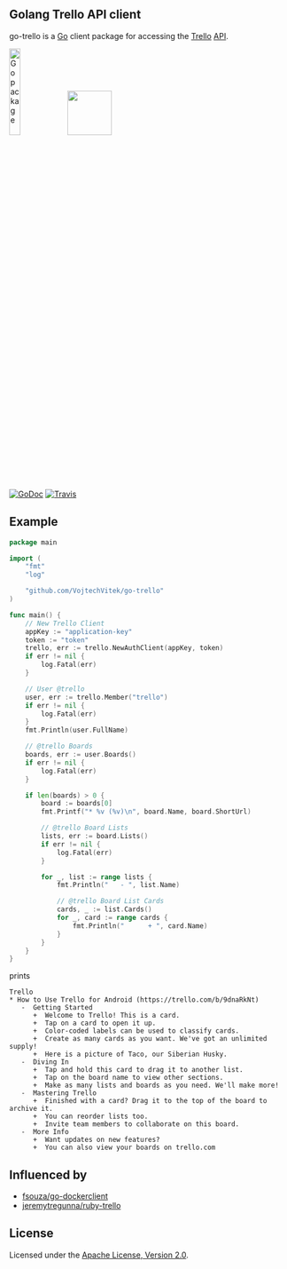 Golang Trello API client
------------------------
go-trello is a [Go](http://golang.org/) client package for accessing the [Trello](http://www.trello.com/) [API](http://trello.com/api).

<a href="http://golang.org"><img alt="Go package" src="https://golang.org/doc/gopher/pencil/gopherhat.jpg" width="20%" /></a>
<a href="http://trello.com"><img src="https://d2k1ftgv7pobq7.cloudfront.net/meta/p/res/images/c13d1cd96a2cff30f0460a5e1860c5ea/header-logo-blue.svg" style="height: 80px; margin-bottom: 2em;"></a>

[![GoDoc](https://godoc.org/github.com/VojtechVitek/go-trello?status.png)](https://godoc.org/github.com/VojtechVitek/go-trello)
[![Travis](https://travis-ci.org/VojtechVitek/go-trello.svg?branch=master)](https://travis-ci.org/VojtechVitek/go-trello)

Example
-------

```go
package main

import (
	"fmt"
	"log"

	"github.com/VojtechVitek/go-trello"
)

func main() {
	// New Trello Client
	appKey := "application-key"
	token := "token"
	trello, err := trello.NewAuthClient(appKey, token)
	if err != nil {
		log.Fatal(err)
	}

	// User @trello
	user, err := trello.Member("trello")
	if err != nil {
		log.Fatal(err)
	}
	fmt.Println(user.FullName)

	// @trello Boards
	boards, err := user.Boards()
	if err != nil {
		log.Fatal(err)
	}

	if len(boards) > 0 {
		board := boards[0]
		fmt.Printf("* %v (%v)\n", board.Name, board.ShortUrl)

		// @trello Board Lists
		lists, err := board.Lists()
		if err != nil {
			log.Fatal(err)
		}

		for _, list := range lists {
			fmt.Println("   - ", list.Name)

			// @trello Board List Cards
			cards, _ := list.Cards()
			for _, card := range cards {
				fmt.Println("      + ", card.Name)
			}
		}
	}
}
```

prints

```
Trello
* How to Use Trello for Android (https://trello.com/b/9dnaRkNt)
   -  Getting Started
      +  Welcome to Trello! This is a card.
      +  Tap on a card to open it up.
      +  Color-coded labels can be used to classify cards.
      +  Create as many cards as you want. We've got an unlimited supply!
      +  Here is a picture of Taco, our Siberian Husky.
   -  Diving In
      +  Tap and hold this card to drag it to another list.
      +  Tap on the board name to view other sections.
      +  Make as many lists and boards as you need. We'll make more!
   -  Mastering Trello
      +  Finished with a card? Drag it to the top of the board to archive it.
      +  You can reorder lists too.
      +  Invite team members to collaborate on this board.
   -  More Info
      +  Want updates on new features?
      +  You can also view your boards on trello.com
```

Influenced by
-------------
- [fsouza/go-dockerclient](https://github.com/fsouza/go-dockerclient)
- [jeremytregunna/ruby-trello](https://github.com/jeremytregunna/ruby-trello)

License
-------
Licensed under the [Apache License, Version 2.0](http://www.apache.org/licenses/LICENSE-2.0).
